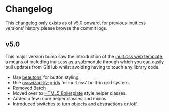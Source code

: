 # Changelog

This changelog only exists as of v5.0 onward, for previous inuit.css versions’
history please browse the commit logs.

## v5.0

This major version bump saw the introduction of the
[inuit.css web template](https://github.com/csswizardry/inuit.css-web-template),
a means of including inuit.css as a submodule through which you can easily pull
updates from GitHub whilst avoiding having to touch any library code.

* Use [beautons](https://github.com/csswizardry/beautons) for button styling
* Use [csswizardry-grids](https://github.com/csswizardry/csswizardry-grids) for
  inuit.css’ built-in grid system.
* Removed [Batch](http://adamwhitcroft.com/batch/)
* Moved over to [HTML5 Boilerplate](http://html5boilerplate.com/) style helper
  classes.
* Added a few more helper classes and mixins.
* Introduced switches to turn objects and abstractions on/off.